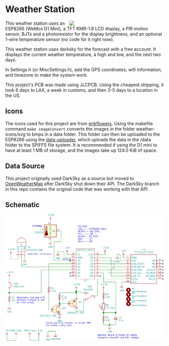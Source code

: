 # Weather Station

<img align="right" width="300"
src="https://user-images.githubusercontent.com/10273995/69016963-2e7df480-0958-11ea-8470-089bf50c75a8.jpg">
This weather station uses an ESP8266 (WeMos D1 Mini), a TFT KMR-1.8 LCD display, a PIR
motion sensor, BJTs and a photoresistor for the display brightness, and an optional 1-wire
temperature sensor (no code for it right now).

This weather station uses darksky for the forecast with a free account. It displays the
current weather temperature, a high and low, and the next two days.

In Settings.h (or MiscSettings.h), add the GPS coordinates, wifi information, and timezone
to make the system work.

This project's PCB was made using JLCPCB. Using the cheapest shipping, it took 6 days to
LAX, a week in customs, and then 3-5 days to a location in the US.

## Icons

The icons used for this project are from
[erikflowers](https://github.com/erikflowers/weather-icons).  Using the makefile command
`make imageConvert` converts the images in the folder weather-icons/svg to bmps in a data
folder. This folder can then be uploaded to the ESP8266 using the
[data-uploader](https://github.com/esp8266/arduino-esp8266fs-plugin), which uploads the
data in the /data folder to the SPIFFS file system. It is recommended if using the D1 mini
to have at least 1 MB of storage, and the images take up 124.0 KiB of space.

## Data Source
This project originally used DarkSky as a source but moved to
[OpenWeatherMap](https://openweathermap.org/darksky-openweather) after DarkSky shut down
their API. The DarkSky branch in this repo contains the original code that was working
with that API.

## Schematic

<img align="center" src="weatherPCB/WeatherPCB.svg" />
